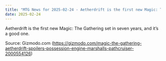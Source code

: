 ```yaml
---
title: "MTG News for 2025-02-24 - Aetherdrift is the first new Magic: The Gathering ..."
date: 2025-02-24
---
```


Aetherdrift is the first new Magic: The Gathering set in seven years, and it’s a good one.

Source: Gizmodo.com (https://gizmodo.com/magic-the-gathering-aetherdrift-spoilers-possession-engine-marshalls-pathcruiser-2000554126)

